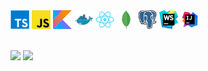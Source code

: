 <div>
  <img width="30px" src="./assets/typescript.svg">
  <img width="30px" src="./assets/javascript.svg">
  <img width="30px" src="./assets/kotlin.svg">
  <img width="30px" src="./assets/docker.svg">
  <img width="30px" src="./assets/react.svg">
  <img width="30px" src="./assets/mongodb.svg">
  <img width="30px" src="./assets/postgresql.svg">
  <img width="30px" src="./assets/webstorm.svg">
  <img width="30px" src="./assets/intellij-idea.svg">
</div>

<br />

![](https://hit.yhype.me/github/profile?user_id=41450647)
![](https://komarev.com/ghpvc/?username=SerenModz21&style=plastic)
 

